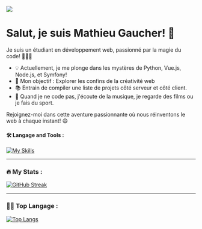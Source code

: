 ![](https://i.giphy.com/media/xT0BKpqAaJczduXXJ6/giphy.webp)

# Salut, je suis Mathieu Gaucher! 👋

Je suis un étudiant en développement web, passionné par la magie du code! 👨‍💻✨

- 💡 Actuellement, je me plonge dans les mystères de Python, Vue.js, Node.js, et Symfony!
- 🌟 Mon objectif : Explorer les confins de la créativité web
- 📚 Entrain de compiler une liste de projets côté serveur et côté client.
- 🎵 Quand je ne code pas, j'écoute de la musique, je regarde des films ou je fais du sport.

Rejoignez-moi dans cette aventure passionnante où nous réinventons le web à chaque instant! 😄

#### 🛠️ Langage and Tools :

[![My Skills](https://skillicons.dev/icons?i=html,css,sass,js,php,py,mongodb,mysql,vue,threejs,react,nodejs,vercel,symfony,wordpress,vscode,stackoverflow,postman,figma,codepen,discord)](https://skillicons.dev)

---

### 🔥 My Stats :

[![GitHub Streak](http://github-readme-streak-stats.herokuapp.com?user=matHieuTML&theme=dark&background=000000)](https://git.io/streak-stats)

---

### 🧑‍💻 Top Langage :

[![Top Langs](https://github-readme-stats.vercel.app/api/top-langs/?username=matHieuTML&layout=compact&theme=vision-friendly-dark)](https://github.com/anuraghazra/github-readme-stats)
